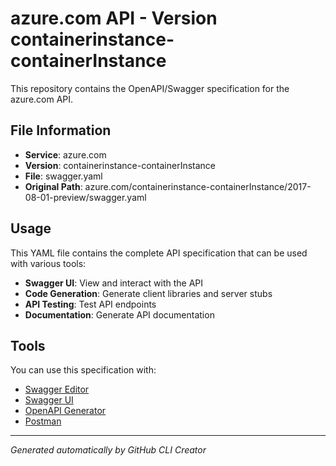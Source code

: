 # azure.com API - Version containerinstance-containerInstance

This repository contains the OpenAPI/Swagger specification for the azure.com API.

## File Information

- **Service**: azure.com
- **Version**: containerinstance-containerInstance
- **File**: swagger.yaml
- **Original Path**: azure.com/containerinstance-containerInstance/2017-08-01-preview/swagger.yaml

## Usage

This YAML file contains the complete API specification that can be used with various tools:

- **Swagger UI**: View and interact with the API
- **Code Generation**: Generate client libraries and server stubs
- **API Testing**: Test API endpoints
- **Documentation**: Generate API documentation

## Tools

You can use this specification with:

- [Swagger Editor](https://editor.swagger.io/)
- [Swagger UI](https://swagger.io/tools/swagger-ui/)
- [OpenAPI Generator](https://openapi-generator.tech/)
- [Postman](https://www.postman.com/)

---

*Generated automatically by GitHub CLI Creator*
